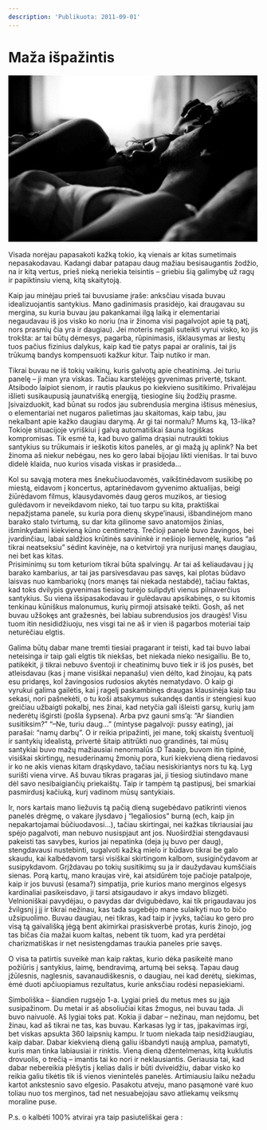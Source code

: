 ```yaml
---
description: 'Publikuota: 2011-09-01'
---
```


# Maža išpažintis

![](../../.gitbook/assets/tumblr_lqki6e9t161qgwopco1_500_large_thumb1.jpg)

Visada norėjau papasakoti kažką tokio, ką vienais ar kitas sumetimais nepasakodavau. Kadangi dabar patapau daug mažiau besisaugantis žodžio, na ir kitą vertus, prieš nieką neriekia teisintis – griebiu šią galimybę už ragų ir papiktinsiu vieną, kitą skaitytoją.

Kaip jau minėjau prieš tai buvusiame įraše: anksčiau visada buvau idealizuojantis santykius. Mano gadinimasis prasidėjo, kai draugavau su mergina, su kuria buvau jau pakankamai ilgą laiką ir elementariai negaudavau iš jos visko ko noriu \(na ir žinoma visi pagalvojot apie tą patį, nors prasmių čia yra ir daugiau\). Jei moteris negali suteikti vyrui visko, ko jis trokšta: ar tai būtų dėmesys, pagarba, rūpinimasis, išklausymas ar liestų tuos pačius fizinius dalykus, kaip kad tie patys papai ar oralinis, tai jis trūkumą bandys kompensuoti kažkur kitur. Taip nutiko ir man.

Tikrai buvau ne iš tokių vaikinų, kuris galvotų apie cheatinimą. Jei turiu panelę – ji man yra viskas. Tačiau karstelėjęs gyvenimas privertė, tskant. Atsibodo laipiot sienom, ir rautis plaukus po kiekvieno susitikimo. Privalėjau išlieti susikaupusią jaunatvišką energiją, tiesiogine šių žodžių prasme. Įsivaizduokit, kad būnat su rodos jau subrendusia mergina ištisus mėnesius, o elementariai net nugaros palietimas jau skaitomas, kaip tabu, jau nekalbant apie kažko daugiau darymą. Ar gi tai normalu? Mums ką, 13-lika?  Tokioje situacijoje vyriškiui į galvą automatiškai šauna logiškas kompromisas. Tik esmė ta, kad buvo galima drąsiai nutraukti tokius santykius su trūkumais ir ieškotis kitos panelės, ar gi mažą jų aplink? Na bet žinoma aš niekur nebėgau, nes ko gero labai bijojau likti vienišas. Ir tai buvo didelė klaida, nuo kurios visada viskas ir prasideda…

Kol su savąją motera mes šnekučiuodavomės, vaikštinėdavom susikibę po miestą, eidavom į koncertus, aptarinėdavom gyvenimo aktualijas, beigi žiūrėdavom filmus, klausydavomės daug geros muzikos, ar tiesiog gulėdavom ir neveikdavom nieko, tai tuo tarpu su kita, praktiškai nepažįstama panele, su kuria pora dienų skype’inausi, išbandinėjom mano barako stalo tvirtumą, su dar kita gilinome savo anatomijos žinias, išminkydami kiekvieną kūno centimetrą.  Trečioji panelė buvo žavingos, bei įvardinčiau, labai saldžios krūtinės savininkė ir nešiojo liemenėlę, kurios “aš tikrai neatseksiu” sėdint kavinėje, na o ketvirtoji yra nurijusi manęs daugiau, nei bet kas kitas.  
Prisiminimų su tom keturiom tikrai būta spalvingų. Ar tai aš keliaudavau į jų barako kambarius, ar tai jas parsivesdavau pas savęs, kai plotas būdavo laisvas nuo kambariokų \(nors manęs tai niekada nestabdė\), tačiau faktas, kad toks dvilypis gyvenimas tiesiog turėjo sulipdyti vienus pilnaverčius santykius. Su viena išsipasakodavau ir gulėdavau apsikabinęs, o su kitomis tenkinau kūniškus malonumus, kurių pirmoji atsisakė teikti. Gosh, aš net buvau užšokęs ant gražesnės, bei labiau subrendusios jos draugės! Visu tuom itin nesididžiuoju, nes visgi tai ne aš ir vien iš pagarbos moteriai taip neturėčiau elgtis.

Galima būtų dabar mane tremti tiesiai pragarant ir teisti, kad tai buvo labai neteisinga ir taip gali elgtis tik niekšas, bet niekada nieko nesigailiu. Be to, patikėkit, ji tikrai nebuvo šventoji ir cheatinimų buvo tiek ir iš jos pusės, bet atleisdavau \(kas į mane visiškai nepanašu\) vien dėlto, kad žinojau, ką pats esu pridaręs, kol žavingosios rudosios akytės nematydavo. O kaip gi vyrukui galima gailėtis, kai į ragelį paskambinęs draugas klausinėja kaip tau sekasi, nori pašnekėti, o tu koši atsakymus sukandęs dantis ir stengiesi kuo greičiau užbaigti pokalbį, nes žinai, kad netyčia gali išleisti garsų, kurių jam nederėtų išgirsti \(pošla šypsena\). Arba pvz gauni sms’ą: “Ar šiandien susitiksim?” “–Ne, turiu daug…” \(mintyse pagalvoji: pussy eating\), jai parašai: “namų darbų”. O ir reikia pripažinti, jei mane, tokį skaistų šventuolį ir santykių idealistą, privertė šitaip atitrūkti nuo grandinės, tai mūsų santykiai buvo mažų mažiausiai nenormalūs :D Taaaip, buvom itin tipinė, visiškai skirtingų, nesuderinamų žmonių pora, kuri kiekvieną dieną riedavosi ir ko ne akis vienas kitam drąskydavo, tačiau nesiskiriantys nors tu ką. Lyg surišti viena virve. Aš buvau tikras pragaras jai, ji tiesiog siutindavo mane dėl savo nesibaigiančių priekaištų. Taip ir tampėm tą pastipusį, bei smarkiai pasmirdusį kačiuką, kurį vadinom mūsų santykiais.

Ir, nors kartais mano liežuvis tą pačią dieną sugebėdavo patikrinti vienos panelės drėgmę, o vakare įlysdavo į “legaliosios” burną \(ech, kaip jin nepakartojamai būčiuodavosi…\), tačiau skirtingai, nei kažkas tikriausiai jau spėjo pagalvoti, man nebuvo nusispjaut ant jos. Nuoširdžiai stengdavausi pakeisti tas savybes, kurios jai nepatinka \(deja jų buvo per daug\), stengdavausi nustebinti, sugalvoti kažką mielo ir būdavo tikrai be galo skaudu, kai kalbėdavom tarsi visiškai skirtingom kalbom, susiginčydavom ar susipykdavom. Grįždavau po tokių susitikimų su ja ir daužydavau kumščiais sienas. Porą kartų, mano kraujas virė, kai atsidūrėm toje pačioje patalpoje, kaip ir jos buvusi \(esama?\) simpatija, prie kurios mano merginos elgesys kardinaliai pasikeisdavo, ji tarsi atsigaudavo ir akys imdavo blizgėti. Velnioniškai pavydėjau, o pavydas dar dvigubėdavo, kai tik prigaudavau jos žvilgsnį į jį ir tikrai nežinau, kas tada sugebėjo mane sulaikyti nuo to bičo užsipuolimo. Buvau daugiau, nei tikras, kad taip ir įvyks, tačiau ko gero pro visą tą gaivališką jėgą bent akimirkai prasiskverbė protas, kuris žinojo, jog tas bičas čia mažai kuom kaltas, nebent tik tuom, kad yra perdėtai charizmatiškas ir net nesistengdamas traukia paneles prie savęs.

O visa ta patirtis suveikė man kaip raktas, kurio dėka pasikeitė mano požiūris į santykius, laimę, bendravimą, artumą bei seksą. Tapau daug įžūlesnis, naglesnis, savanaudiškesnis, o daugiau, nei kad derėtų, siekimas, ėmė duoti apčiuopiamus rezultatus, kurie anksčiau rodėsi nepasiekiami.

Simboliška – šiandien rugsėjo 1-a. Lygiai prieš du metus mes su jąja susipažinom. Du metai ir aš absoliučiai kitas žmogus, nei buvau tada. Ji buvo naivuolė. Aš lygiai toks pat. Kokia ji dabar – nežinau, man neįdomu, bet žinau, kad aš tikrai ne tas, kas buvau. Karkasas lyg ir tas, įpakavimas irgi, bet viskas apsukta 360 laipsnių kampu. Ir tuom niekada taip nesidžiaugiau, kaip dabar. Dabar kiekvieną dieną galiu išbandyti naują amplua, pamatyti, kuris man tinka labiausiai ir rinktis. Vieną dieną džentelmenas, kitą kuklutis drovuolis, o trečią – imantis tai ko nori ir neklausiantis. Geriausia tai, kad dabar nebereikia plėšytis į kelias dalis ir būti dviveidžiu, dabar visko ko reikia galiu tikėtis tik iš vienos vienintelės panelės. Artimiausiu laiku nežadu kartot ankstesnio savo elgesio. Pasakotu atveju, mano pasąmonė varė kuo toliau nuo tos merginos, tad net nesuabejojau savo atliekamų veiksmų moraline puse. 

P.s. o kalbėti 100% atvirai yra taip pasiuteliškai gera :

